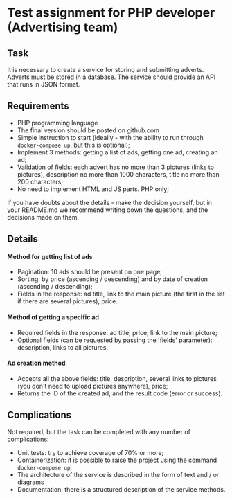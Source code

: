 # Test assignment for PHP developer (Advertising team)
## Task
It is necessary to create a service for storing and submitting adverts. Adverts must be stored in a database. The service should provide an API that runs in JSON format.

## Requirements
* PHP programming language
* The final version should be posted on github.com
* Simple instruction to start (ideally - with the ability to run through `docker-compose up`, but this is optional);
* Implement 3 methods: getting a list of ads, getting one ad, creating an ad;
* Validation of fields: each advert has no more than 3 pictures (links to pictures), description no more than 1000 characters, title no more than 200 characters;
* No need to implement HTML and JS parts. PHP only;

If you have doubts about the details - make the decision yourself, but in your README.md we recommend writing down the questions, and the decisions made on them.

## Details
#### Method for getting list of ads 
* Pagination: 10 ads should be present on one page;
* Sorting: by price (ascending / descending) and by date of creation (ascending / descending);
* Fields in the response: ad title, link to the main picture (the first in the list if there are several pictures), price.

#### Method of getting a specific ad 
* Required fields in the response: ad title, price, link to the main picture;
* Optional fields (can be requested by passing the 'fields' parameter): description, links to all pictures.

#### Ad creation method
* Accepts all the above fields: title, description, several links to pictures (you don't need to upload pictures anywhere), price;
* Returns the ID of the created ad, and the result code (error or success).

## Complications
Not required, but the task can be completed with any number of complications:
* Unit tests: try to achieve coverage of 70% or more;
* Containerization: it is possible to raise the project using the command `docker-compose up`;
* The architecture of the service is described in the form of text and / or diagrams
* Documentation: there is a structured description of the service methods.
